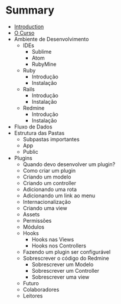 # Summary

* [Introduction](README.md)
* [O Curso](chapters/o_curso.md)
* Ambiente de Desenvolvimento
   * IDEs
       * Sublime
       * Atom
       * RubyMine
   * Ruby
       * Introdução
       * Instalação
   * Rails
       * Introdução
       * Instalação
   * Redmine
       * Introdução
       * Instalação
* Fluxo de Dados
* Estrutura das Pastas
   * Subpastas importantes
   * App
   * Public
* Plugins
   * Quando devo desenvolver um plugin?
   * Como criar um plugin
   * Criando um modelo
   * Criando um controller
   * Adicionando uma rota
   * Adicionando um link ao menu
   * Internacionalização
   * Criando uma view
   * Assets
   * Permissões
   * Módulos
   * Hooks
       * Hooks nas Views
       * Hooks nos Controllers
   * Fazendo um plugin ser configurável
   * Sobrescrever o código do Redmine
       * Sobrescrever um Modelo
       * Sobrescrever um Controller
       * Sobrescrever uma view
   * Futuro
   * Colaboradores
   * Leitores

